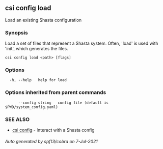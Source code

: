 ## csi config load

Load an existing Shasta configuration

### Synopsis

Load a set of files that represent a Shasta system.
	Often, 'load' is used with 'init', which generates the files.

```
csi config load <path> [flags]
```

### Options

```
  -h, --help   help for load
```

### Options inherited from parent commands

```
      --config string   config file (default is $PWD/system_config.yaml)
```

### SEE ALSO

* [csi config](csi_config.md)	 - Interact with a Shasta config

###### Auto generated by spf13/cobra on 7-Jul-2021
